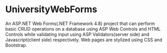 # UniversityWebForms
An ASP.NET Web Forms(.NET Framework 4.8) project that can perform basic CRUD operations on a database using ASP Web Controls and HTML Controls while validating input
using ASP Validators(server side) and Javascript(client side) respectively. Web pages are stylized using CSS and Bootstrap.
